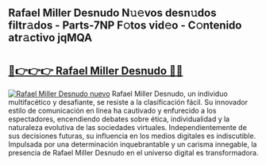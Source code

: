 ## Rafael Miller Desnudo N𝚞𝚎vos desn𝚞dos filtr𝚊dos - Parts-7NP F𝚘tos vid𝚎o - C𝚘ntenido atr𝚊ctivo jqMQA

# <h2><a href="http://mbc6e1d.tromn.icu/?c=Rafael+Miller+Desnudo">🔗👉👉👉 Rafael Miller Desnudo 🔗🔗</a></h2>

[![Rafael Miller Desnudo nuevo](https://i.imgur.com/pEAQMta.gif)](http://mbc6e1d.tromn.icu/?c=Rafael+Miller+Desnudo)
Rafael Miller Desnudo, un individuo multifacético y desafiante, se resiste a la clasificación fácil. Su innovador estilo de comunicación en línea ha cautivado y enfurecido a los espectadores, encendiendo debates sobre ética, individualidad y la naturaleza evolutiva de las sociedades virtuales. Independientemente de sus decisiones futuras, su influencia en los medios digitales es indiscutible. Impulsada por una determinación inquebrantable y un carisma innegable, la presencia de Rafael Miller Desnudo en el universo digital es transformadora.

